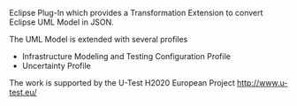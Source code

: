 Eclipse Plug-In which provides a Transformation Extension to convert Eclipse UML Model in JSON.

The UML Model is extended with several profiles

- Infrastructure Modeling and Testing Configuration Profile
- Uncertainty Profile

The work is supported by the U-Test H2020 European Project
http://www.u-test.eu/


